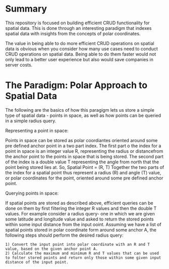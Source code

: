 # Summary
This repository is focused on building efficient CRUD functionality for spatial data. This is done through an interesting paradigm that indexes spatial data with insights from the concepts of polar coordinates.

The value in being able to do more efficient CRUD operations on spatial data is obvious when you consider how many use cases need to conduct CRUD operations on spatial data. Being able to do them faster would not only lead to a better user experience but also would save companies in server costs.

# The Paradigm: Polar Approach to Spatial Data
The following are the basics of how this paragigm lets us store a simple type of spatial data - points in space, as well as how points can be queried in a simple radius query. 


Representing a point in space:

  Points in space can be stored as polar coordiantes oriented around some pre defined anchor point in a two part index. The first part o the index for a point in space is an integer value R, representing the radius or distancefrom the anchor point to the points in space that is being stored. The second part of the index is a double value T representing the angle from north that the point being stored lies at. So,
                Spatial Point = (R, T)
  Together the two parts of the index for a spatial point thus represent a radius (R) and angle (T) value, or polar coordinates for the point, oriented around some pre defined anchor point. 

Querying points in space:

  If spatial points are stored as described above, efficient queries can be done on them by first filtering the integer R values and then the double T values. For example consider a radius query- one in which we are given some latitude and longitude value and asked to return the stored points within some input distance from the input ooint. Assuming we have a list of spatial points stored in polar coordinate form around some anchor A, the following steps should perform the desired radius query:
    
    1) Convert the input point into polar coordinate with an R and T value, based on the given anchor point A.
    2) Calculate the maximum and minimum R and T values that can be used to folter stored points and return only those within some given input distance of the input point.
